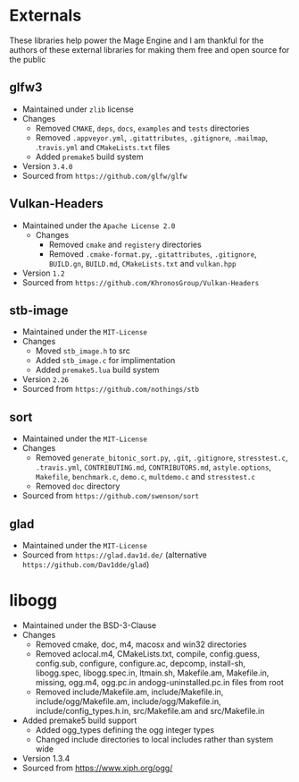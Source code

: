 # Externals

These libraries help power the Mage Engine and I am thankful for the authors of these external libraries for making them free and open source for the public

## glfw3
- Maintained under `zlib` license
- Changes 
    - Removed `CMAKE`, `deps`, `docs`, `examples` and `tests` directories
    - Removed `.appveyor.yml`,  `.gitattributes`, `.gitignore`, `.mailmap`, .`travis.yml` and `CMakeLists.txt` files
    - Added `premake5` build system
- Version `3.4.0`
- Sourced from `https://github.com/glfw/glfw`

## Vulkan-Headers
- Maintained under the `Apache License 2.0`
  - Changes
    - Removed `cmake` and `registery` directories
    - Removed `.cmake-format.py`, `.gitattributes`, `.gitignore`, `BUILD.gn`, `BUILD.md`, `CMakeLists.txt` and `vulkan.hpp`
- Version `1.2`
- Sourced from `https://github.com/KhronosGroup/Vulkan-Headers`

## stb-image
- Maintained under the `MIT-License`
- Changes
  - Moved `stb_image.h` to src
  - Added `stb_image.c` for implimentation
  - Added `premake5.lua` build system
- Version `2.26`
- Sourced from `https://github.com/nothings/stb`

## sort
- Maintained under the `MIT-License`
- Changes
  - Removed `generate_bitonic_sort.py`, `.git`, `.gitignore`, `stresstest.c`, `.travis.yml`, `CONTRIBUTING.md`, `CONTRIBUTORS.md`, `astyle.options`, `Makefile`, `benchmark.c`, `demo.c`, `multdemo.c` and `stresstest.c`
  - Removed `doc` directory
- Sourced from `https://github.com/swenson/sort`

## glad
- Maintained under the `MIT-License`
- Sourced from `https://glad.dav1d.de/` (alternative `https://github.com/Dav1dde/glad`)

# libogg
- Maintained under the BSD-3-Clause
- Changes
  - Removed cmake, doc, m4, macosx and win32 directories
  - Removed aclocal.m4, CMakeLists.txt, compile, config.guess, config.sub, configure, configure.ac, depcomp, install-sh, libogg.spec, libogg.spec.in, ltmain.sh, Makefile.am, Makefile.in, missing, ogg.m4, ogg.pc.in andogg-uninstalled.pc.in files from root
  - Removed include/Makefile.am, include/Makefile.in, include/ogg/Makefile.am, include/ogg/Makefile.in, include/config_types.h.in, src/Makefile.am and src/Makefile.in
- Added premake5 build support
  - Added ogg_types defining the ogg integer types
  - Changed include directories to local includes rather than system wide
- Version 1.3.4
- Sourced from https://www.xiph.org/ogg/